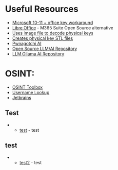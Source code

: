 # Useful Resources

* [Microsoft 10-11 + office key workaround](https://massgrave.dev/)
* [Libre Office](https://www.libreoffice.org/) - M365 Suite Open Source alternative
* [Uses image file to decode physical keys](https://cq.cx/key.html)
* [Creates physical key STL files](https://keygen.co/)
* [Pwnagotchi AI](https://pwnagotchi.ai/)
* [Open Source LLM/AI Repository](https://huggingface.co/models)
* [LLM Ollama AI Repository](https://ollama.com/)

# OSINT:

* [OSINT Toolbox](https://github.com/The-Osint-Toolbox/Image-Research-OSINT)
* [Username Lookup](https://www.user-searcher.com/)
* [Jetbrains](https://www.jetbrains.com/)

## Test
- * [test](testing.com) - test
## test
- * [test2](testing.com) - test